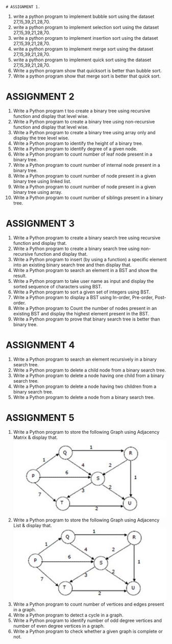     # ASSIGNMENT 1.   
 
1. write a python program to implement bubble sort using the dataset 27,15,39,21,28,70.
2. write a python program to implement selection sort using the dataset 27,15,39,21,28,70.      
3. write a python program to implement insertion sort using the dataset 27,15,39,21,28,70.
4. write a python program to implement merge sort using the dataset 27,15,39,21,28,70.
5. write a python program to implement quick sort using the dataset 27,15,39,21,28,70.
6. Write a python program show that quicksort is better than bubble sort.
7. Write a python program show that merge sort is better that quick sort.

# ASSIGNMENT 2
1.	Write a Python program t too create a binary tree using recursive function and display that level wise. 
2.	Write a Python program to create a binary tree using non-recursive function and display that level wise. 
3.	Write a Python program to create a binary tree using array only and display the tree level wise. 
4.	Write a Python program to identify the height of a binary tree. 
5.	Write a Python program to identify degree of a given node. 
6.	Write a Python program to count number of leaf node present in a binary tree. 
7.	Write a Python program to count number of internal node present in a binary tree. 
8.	Write a Python program to count number of node present in a given binary tree using linked list. 
9.	Write a Python program to count number of node present in a given binary tree using array. 
10.	Write a Python program to count number of siblings present in a binary tree.  
 
 
# ASSIGNMENT 3
1.	Write a  Python program to create a binary search tree using recursive function and display that. 
2.	Write a Python program to create a binary search tree using non-recursive function and display that. 
3.	Write a Python program to insert (by using a function) a specific element into an existing binary search tree and then display that. 
4.	Write a Python program to search an element in a BST and show the result. 
5.	Write a Python program to take user name as input and display the sorted sequence of characters using BST. 
6.	Write a Python program to sort a given set of integers using BST. 
7.	Write a Python program to display a BST using In-order, Pre-order, Post-order. 
8.	Write a Python program to Count the number of nodes present in an existing BST and display the highest element present in the BST. 
9.	Write a Python program to prove that binary search tree is better than binary tree.  
 
# ASSIGNMENT 4
1.	Write a Python program to search an element recursively in a binary search tree. 
2.	Write a Python program to delete a child node from a binary search tree. 
3.	Write a Python program to delete a node having one child from a binary search tree. 
4.	Write a Python program to delete a node having two children from a binary search tree. 
5.	Write a Python program to delete a node from a binary search tree. 

# ASSIGNMENT  5
1.	Write a Python program to store the following Graph using Adjacency Matrix & display that. 
    ![alt text](image-1.png)
2.	Write a Python program to store the following Graph using Adjacency List & display that. 
        ![alt text](image.png)
3.	Write a Python program to count number of vertices and edges present in a graph. 
4.	Write a Python program to detect a cycle in a graph. 
5.	Write a Python program to identify number of odd degree vertices and number of even degree vertices in a graph. 
6.	Write a Python program to check whether a given graph is complete or not. 
